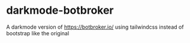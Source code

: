 # darkmode-botbroker
A darkmode version of https://botbroker.io/ using tailwindcss instead of bootstrap like the original

